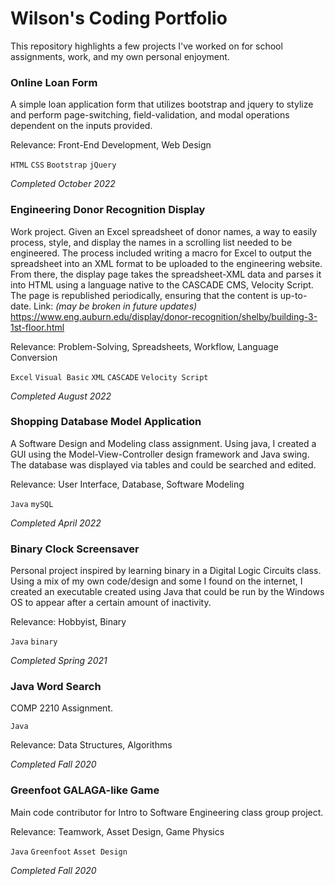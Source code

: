 # Wilson's Coding Portfolio

This repository highlights a few projects I've worked on for school assignments, work, and my own personal enjoyment. 


### Online Loan Form

A simple loan application form that utilizes bootstrap and jquery to stylize and perform page-switching, field-validation, and modal operations dependent on the inputs provided.

Relevance: Front-End Development, Web Design

`HTML` `CSS` `Bootstrap` `jQuery`

*Completed October 2022*


### Engineering Donor Recognition Display

Work project. Given an Excel spreadsheet of donor names, a way to easily process, style, and display the names in a scrolling list needed to be engineered. The process included writing a macro for Excel to output the spreadsheet into an XML format to be uploaded to the engineering website. From there, the display page takes the spreadsheet-XML data and parses it into HTML using a language native to the CASCADE CMS, Velocity Script. The page is republished periodically, ensuring that the content is up-to-date. Link: *(may be broken in future updates)* https://www.eng.auburn.edu/display/donor-recognition/shelby/building-3-1st-floor.html

Relevance: Problem-Solving, Spreadsheets, Workflow, Language Conversion

`Excel` `Visual Basic` `XML` `CASCADE` `Velocity Script`

*Completed August 2022*


### Shopping Database Model Application

A Software Design and Modeling class assignment. Using java, I created a GUI using the Model-View-Controller design framework and Java swing. The database was displayed via tables and could be searched and edited. 

Relevance: User Interface, Database, Software Modeling

`Java` `mySQL`

*Completed April 2022*

### Binary Clock Screensaver

Personal project inspired by learning binary in a Digital Logic Circuits class. Using a mix of my own code/design and some I found on the internet, I created an executable created using Java that could be run by the Windows OS to appear after a certain amount of inactivity.

Relevance: Hobbyist, Binary

`Java` `binary`

*Completed Spring 2021*

### Java Word Search

COMP 2210 Assignment.

`Java`

Relevance: Data Structures, Algorithms

*Completed Fall 2020*

### Greenfoot GALAGA-like Game

Main code contributor for Intro to Software Engineering class group project. 

Relevance: Teamwork, Asset Design, Game Physics

`Java` `Greenfoot` `Asset Design`

*Completed Fall 2020*
